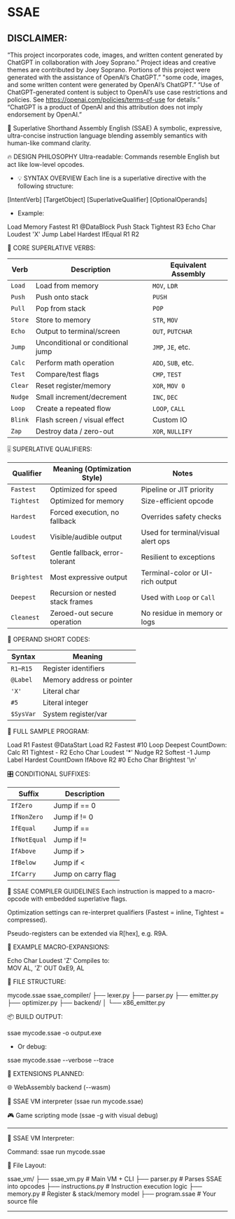 # SSAE

## DISCLAIMER:
“This project incorporates code, images, and written content generated by ChatGPT in collaboration with Joey Soprano.” Project ideas and creative themes are contributed by Joey Soprano. Portions of this project were generated with the assistance of OpenAI’s ChatGPT.” "some code, images, and some written content were generated by OpenAI’s ChatGPT.” “Use of ChatGPT-generated content is subject to OpenAI’s use case restrictions and policies. See https://openai.com/policies/terms-of-use for details.” “ChatGPT is a product of OpenAI and this attribution does not imply endorsement by OpenAI.”

🧠 Superlative Shorthand Assembly English (SSAE)
A symbolic, expressive, ultra-concise instruction language blending assembly semantics with human-like command clarity.

🔥 DESIGN PHILOSOPHY
Ultra-readable: Commands resemble English but act like low-level opcodes.

* 💡 SYNTAX OVERVIEW
Each line is a superlative directive with the following structure:

[IntentVerb] [TargetObject] [SuperlativeQualifier] [OptionalOperands]

* Example:

Load Memory Fastest R1 @DataBlock
Push Stack Tightest R3
Echo Char Loudest 'X'
Jump Label Hardest IfEqual R1 R2


🔣 CORE SUPERLATIVE VERBS:

| Verb    | Description                       | Equivalent Assembly |
| ------- | --------------------------------- | ------------------- |
| `Load`  | Load from memory                  | `MOV`, `LDR`        |
| `Push`  | Push onto stack                   | `PUSH`              |
| `Pull`  | Pop from stack                    | `POP`               |
| `Store` | Store to memory                   | `STR`, `MOV`        |
| `Echo`  | Output to terminal/screen         | `OUT`, `PUTCHAR`    |
| `Jump`  | Unconditional or conditional jump | `JMP`, `JE`, etc.   |
| `Calc`  | Perform math operation            | `ADD`, `SUB`, etc.  |
| `Test`  | Compare/test flags                | `CMP`, `TEST`       |
| `Clear` | Reset register/memory             | `XOR`, `MOV 0`      |
| `Nudge` | Small increment/decrement         | `INC`, `DEC`        |
| `Loop`  | Create a repeated flow            | `LOOP`, `CALL`      |
| `Blink` | Flash screen / visual effect      | Custom IO           |
| `Zap`   | Destroy data / zero-out           | `XOR`, `NULLIFY`    |


🎚️ SUPERLATIVE QUALIFIERS:

| Qualifier   | Meaning (Optimization Style)     | Notes                              |
| ----------- | -------------------------------- | ---------------------------------- |
| `Fastest`   | Optimized for speed              | Pipeline or JIT priority           |
| `Tightest`  | Optimized for memory             | Size-efficient opcode              |
| `Hardest`   | Forced execution, no fallback    | Overrides safety checks            |
| `Loudest`   | Visible/audible output           | Used for terminal/visual alert ops |
| `Softest`   | Gentle fallback, error-tolerant  | Resilient to exceptions            |
| `Brightest` | Most expressive output           | Terminal-color or UI-rich output   |
| `Deepest`   | Recursion or nested stack frames | Used with `Loop` or `Call`         |
| `Cleanest`  | Zeroed-out secure operation      | No residue in memory or logs       |

🧩 OPERAND SHORT CODES:

| Syntax     | Meaning                   |
| ---------- | ------------------------- |
| `R1`–`R15` | Register identifiers      |
| `@Label`   | Memory address or pointer |
| `'X'`      | Literal char              |
| `#5`       | Literal integer           |
| `$SysVar`  | System register/var       |

🧬 FULL SAMPLE PROGRAM:

Load R1 Fastest @DataStart
Load R2 Fastest #10
Loop Deepest CountDown:
    Calc R1 Tightest - R2
    Echo Char Loudest '*'
    Nudge R2 Softest -1
    Jump Label Hardest CountDown IfAbove R2 #0
Echo Char Brightest '\n'

🎛️ CONDITIONAL SUFFIXES:

| Suffix       | Description        |
| ------------ | ------------------ |
| `IfZero`     | Jump if == 0       |
| `IfNonZero`  | Jump if != 0       |
| `IfEqual`    | Jump if ==         |
| `IfNotEqual` | Jump if !=         |
| `IfAbove`    | Jump if >          |
| `IfBelow`    | Jump if <          |
| `IfCarry`    | Jump on carry flag |

🧠 SSAE COMPILER GUIDELINES
Each instruction is mapped to a macro-opcode with embedded superlative flags.

Optimization settings can re-interpret qualifiers (Fastest = inline, Tightest = compressed).

Pseudo-registers can be extended via R[hex], e.g. R9A.

🧱 EXAMPLE MACRO-EXPANSIONS:

Echo Char Loudest 'Z' 
Compiles to:  
MOV AL, 'Z'
OUT 0xE9, AL

🧰 FILE STRUCTURE:

mycode.ssae
ssae_compiler/
├── lexer.py
├── parser.py
├── emitter.py
├── optimizer.py
├── backend/
│   └── x86_emitter.py

📦 BUILD OUTPUT:

ssae mycode.ssae -o output.exe

* Or debug:

ssae mycode.ssae --verbose --trace

🔋 EXTENSIONS PLANNED:

 🌐 WebAssembly backend (--wasm)

 🧠 SSAE VM interpreter (ssae run mycode.ssae)

 🎮 Game scripting mode (ssae -g with visual debug)

---

🧠 SSAE VM Interpreter:

Command: ssae run mycode.ssae

📁 File Layout:

ssae_vm/
├── ssae_vm.py              # Main VM + CLI
├── parser.py               # Parses SSAE into opcodes
├── instructions.py         # Instruction execution logic
├── memory.py               # Register & stack/memory model
├── program.ssae            # Your source file

---

